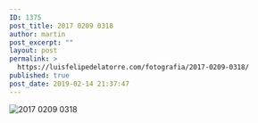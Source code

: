 ```yaml
---
ID: 1375
post_title: 2017 0209 0318
author: martin
post_excerpt: ""
layout: post
permalink: >
  https://luisfelipedelatorre.com/fotografia/2017-0209-0318/
published: true
post_date: 2019-02-14 21:37:47
---
```

<p><img src="https://luisfelipedelatorre.com/wp-content/uploads/2019/02/2017-0209-0318-1024x678.jpg" alt="2017 0209 0318"/></p>